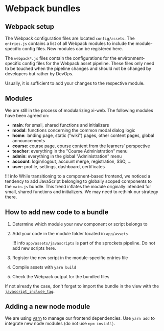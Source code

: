 # Webpack bundles

## Webpack setup

The Webpack configuration files are located `config/assets`.
The `entries.js` contains a list of all Webpack modules to include the module-specific config files.
New modules can be registered here.

The `webpack*.js` files contain the configurations for the environment-specific config files for the Webpack asset pipeline.
These files only need to be touched when the pipeline changes and should not be changed by developers but rather by DevOps.

Usually, it is sufficient to add your changes to the respective module.

## Modules

We are still in the process of modularizing xi-web.
The following modules have been agreed on:

- **main**: for small, shared functions and initializers
- **modal**: functions concerning the common modal dialog logic
- **home**: landing page, static ("wiki") pages, other content pages, global announcements
- **course**: course page, course content from the learners' perspective
- **teacher**: everything in the "Course Administration" menu
- **admin**: everything in the global "Administration" menu
- **account**: login/logout, account merge, registration, SSO, ...
- **user**: profile, settings, dashboard, certificates

!!! info
    While transitioning to a component-based frontend, we noticed a tendency to add JavaScript belonging to globally scoped components to the `main.js` bundle. This trend inflates the module originally intended for small, shared functions and initializers. We may need to rethink our strategy there.

## How to add new code to a bundle

1. Determine which module your new component or script belongs to
2. Add your code in the module folder located in `app/assets`

    !!! info
        `app/assets/javascripts` is part of the sprockets pipeline.
        Do not add new scripts here.

3. Register the new script in the module-specific entries file
4. Compile assets with `yarn build`
5. Check the Webpack output for the bundled files

If not already the case, don't forget to import the bundle in the view with the [`javascript_include_tag`](https://apidock.com/rails/ActionView/Helpers/AssetTagHelper/javascript_include_tag).

## Adding a new node module

We are using [yarn](https://yarnpkg.com/) to manage our frontend dependencies.
Use `yarn add` to integrate new node modules (do not use `npm install`).
